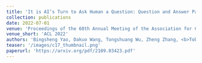 ```yaml
---
title: 'It is AI’s Turn to Ask Human a Question: Question and Answer Pair Generation for Children Storybooks in FairytaleQA Dataset'
collection: publications
date: 2022-07-01
venue: 'Proceedings of the 60th Annual Meeting of the Association for Computational Linguistics (ACL 2022)'
venue_short: 'ACL 2022'
authors: 'Bingsheng Yao, Dakuo Wang, Tongshuang Wu, Zheng Zhang, <b>Toby Jia-Jun Li</b>, Mo Yu, and Ying Xu'
teaser: '/images/c17_thumbnail.png'
paperurl: 'https://arxiv.org/pdf/2109.03423.pdf'
---
```

